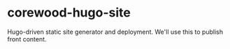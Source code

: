 # corewood-hugo-site
Hugo-driven static site generator and deployment. We'll use this to publish front content. 
